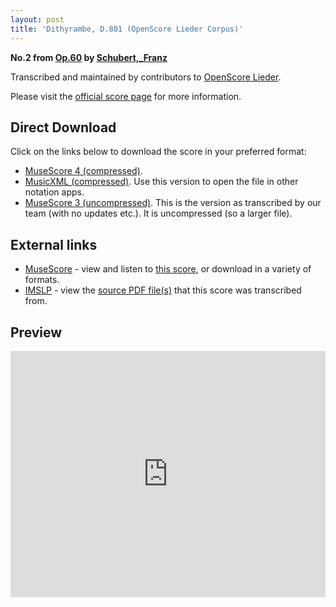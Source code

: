 ```yaml
---
layout: post
title: 'Dithyrambe, D.801 (OpenScore Lieder Corpus)'
---
```


__No.2 from [Op.60](https://fourscoreandmore.org/openscore/lieder/Schubert%2C_Franz/Op.60/) by [Schubert,_Franz](https://fourscoreandmore.org/openscore/lieder/Schubert%2C_Franz)__

Transcribed and maintained by contributors to [OpenScore Lieder].

Please visit the [official score page] for more information.

[official score page]: https://musescore.com/openscore-lieder-corpus/scores/4982465
[OpenScore Lieder]: https://musescore.com/openscore-lieder-corpus

## Direct Download

Click on the links below to download the score in your preferred format:
- [MuseScore 4 (compressed)](https://fourscoreandmore.org/openscore/lieder/Schubert%2C_Franz/Op.60/2_Dithyrambe%2C_D.801.mscz).
- [MusicXML (compressed)](https://fourscoreandmore.org/openscore/lieder/Schubert%2C_Franz/Op.60/2_Dithyrambe%2C_D.801.mxl). Use this version to open the file in other notation apps.
- [MuseScore 3 (uncompressed)](https://raw.githubusercontent.com/OpenScore/Lieder/refs/heads/main/scores/Schubert%2C_Franz/Op.60/2_Dithyrambe%2C_D.801/lc4982465.mscx). This is the version as transcribed by our team (with no updates etc.). It is uncompressed (so a larger file).

## External links

- [MuseScore] - view and listen to [this score][MuseScore], or download in a variety of formats.
- [IMSLP] - view the [source PDF file(s)][IMSLP] that this score was transcribed from.

[MuseScore]: https://musescore.com/score/4982465
[IMSLP]: https://imslp.org/wiki/Special:ReverseLookup/61537

## Preview

<iframe width="100%" height="394" src="https://musescore.com/openscore-lieder-corpus/scores/4982465/embed" frameborder="0" allowfullscreen allow="autoplay; fullscreen"></iframe>
